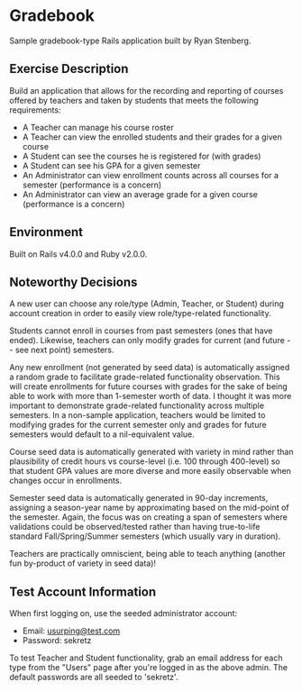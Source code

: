 # Gradebook

Sample gradebook-type Rails application built by Ryan Stenberg.

## Exercise Description

Build an application that allows for the recording and reporting of courses offered by teachers and taken by students that meets the following requirements:

* A Teacher can manage his course roster
* A Teacher can view the enrolled students and their grades for a given course
* A Student can see the courses he is registered for (with grades)
* A Student can see his GPA for a given semester
* An Administrator can view enrollment counts across all courses for a semester (performance is a concern)
* An Administrator can view an average grade for a given course (performance is a concern)

## Environment
Built on Rails v4.0.0 and Ruby v2.0.0.

## Noteworthy Decisions
A new user can choose any role/type (Admin, Teacher, or Student) during account creation in order to easily view role/type-related functionality.

Students cannot enroll in courses from past semesters (ones that have ended).  Likewise, teachers can only modify grades for current (and future -- see next point) semesters.

Any new enrollment (not generated by seed data) is automatically assigned a random grade to facilitate grade-related functionality observation.  This will create enrollments for future courses with grades for the sake of being able to work with more than 1-semester worth of data.  I thought it was more important to demonstrate grade-related functionality across multiple semesters.  In a non-sample application, teachers would be limited to modifying grades for the current semester only and grades for future semesters would default to a nil-equivalent value.

Course seed data is automatically generated with variety in mind rather than plausibility of credit hours vs course-level (i.e. 100 through 400-level) so that student GPA values are more diverse and more easily observable when changes occur in enrollments.

Semester seed data is automatically generated in 90-day increments, assigning a season-year name by approximating based on the mid-point of the semester.  Again, the focus was on creating a span of semesters where validations could be observed/tested rather than having true-to-life standard Fall/Spring/Summer semesters (which usually vary in duration).

Teachers are practically omniscient, being able to teach anything (another fun by-product of variety in seed data)!

## Test Account Information
When first logging on, use the seeded administrator account:
* Email: usurping@test.com
* Password: sekretz

To test Teacher and Student functionality, grab an email address for each type from the "Users" page after you're logged in as the above admin.  The default passwords are all seeded to 'sekretz'.